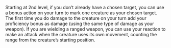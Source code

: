 Starting at 2nd level, if you don’t already have a chosen target, you can use a bonus action on your turn to mark one creature as your chosen target. The first time you do damage to the creature on your turn add your proficiency bonus as damage (using the same type of damage as your weapon). If you are wielding a ranged weapon, you can use your reaction to make an attack when the creature uses its own movement, counting the range from the creature’s starting position.